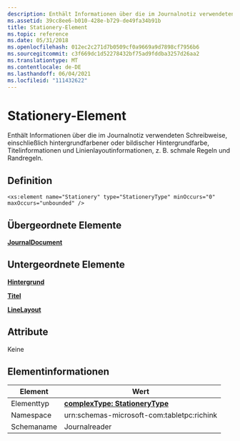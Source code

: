 ```yaml
---
description: Enthält Informationen über die im Journalnotiz verwendeten Schreibweise, einschließlich hintergrundfarbener oder bildischer Hintergrundfarbe, Titelinformationen und Linienlayoutinformationen, z. B. schmale Regeln und Randregeln.
ms.assetid: 39cc8ee6-b010-428e-b729-de49fa34b91b
title: Stationery-Element
ms.topic: reference
ms.date: 05/31/2018
ms.openlocfilehash: 012ec2c271d7b0509cf0a9669a9d7898cf7956b6
ms.sourcegitcommit: c3f669dc1d52278432bf75ad9fddba3257d26aa2
ms.translationtype: MT
ms.contentlocale: de-DE
ms.lasthandoff: 06/04/2021
ms.locfileid: "111432622"
---
```

# <a name="stationery-element"></a>Stationery-Element

Enthält Informationen über die im Journalnotiz verwendeten Schreibweise, einschließlich hintergrundfarbener oder bildischer Hintergrundfarbe, Titelinformationen und Linienlayoutinformationen, z. B. schmale Regeln und Randregeln.

## <a name="definition"></a>Definition

``` syntax
<xs:element name="Stationery" type="StationeryType" minOccurs="0" maxOccurs="unbounded" />
```

## <a name="parent-elements"></a>Übergeordnete Elemente

[**JournalDocument**](journaldocument-element.md)

## <a name="child-elements"></a>Untergeordnete Elemente

[**Hintergrund**](background-element.md)

[**Titel**](title-element.md)

[**LineLayout**](linelayout-element.md)

## <a name="attributes"></a>Attribute

Keine

## <a name="element-information"></a>Elementinformationen



|  Element     | Wert                                                             |
|--------------|-------------------------------------------------------------------|
| Elementtyp | [**complexType: StationeryType**](stationerytype-complex-type.md) |
| Namespace    | urn:schemas-microsoft-com:tabletpc:richink                        |
| Schemaname  | Journalreader                                                    |



 

 

 



